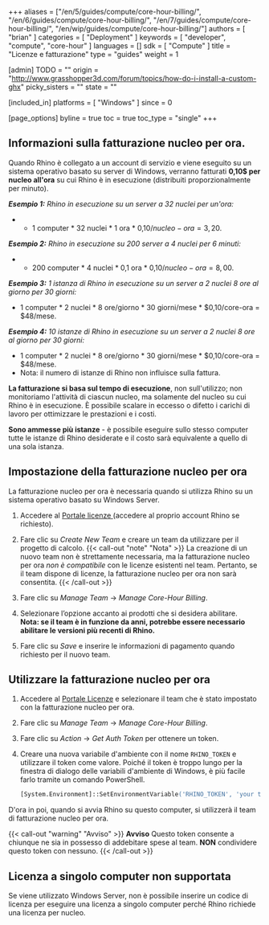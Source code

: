 ﻿+++
aliases = ["/en/5/guides/compute/core-hour-billing/", "/en/6/guides/compute/core-hour-billing/", "/en/7/guides/compute/core-hour-billing/", "/en/wip/guides/compute/core-hour-billing/"]
authors = [ "brian" ]
categories = [ "Deployment" ]
keywords = [ "developer", "compute", "core-hour" ]
languages = []
sdk = [ "Compute" ]
title = "Licenze e fatturazione"
type = "guides"
weight = 1

[admin]
TODO = ""
origin = "http://www.grasshopper3d.com/forum/topics/how-do-i-install-a-custom-ghx"
picky_sisters = ""
state = ""

[included_in]
platforms = [ "Windows" ]
since = 0

[page_options]
byline = true
toc = true
toc_type = "single"
+++


## Informazioni sulla fatturazione nucleo per ora.

Quando Rhino è collegato a un account di servizio e viene eseguito su un sistema operativo basato su server di Windows, verranno fatturati **0,10$ per nucleo all'ora** su cui Rhino è in esecuzione (distribuiti proporzionalmente per minuto).

***Esempio 1:** Rhino in esecuzione su un server a 32 nuclei per un'ora:*

  * * 1 computer * 32 nuclei * 1 ora * 0,10$/nucleo-ora = 3,20$.

***Esempio 2:** Rhino in esecuzione su 200 server a 4 nuclei per 6 minuti:*

  * * 200 computer * 4 nuclei * 0,1 ora * 0,10$/nucleo-ora = 8,00$.

***Esempio 3:** 1 istanza di Rhino in esecuzione su un server a 2 nuclei 8 ore al giorno per 30 giorni:*
  * 1 computer * 2 nuclei * 8 ore/giorno * 30 giorni/mese * $0,10/core-ora = $48/mese.

***Esempio 4:** 10 istanze di Rhino in esecuzione su un server a 2 nuclei 8 ore al giorno per 30 giorni:*
  * 1 computer * 2 nuclei * 8 ore/giorno * 30 giorni/mese * $0,10/core-ora = $48/mese.
  * Nota: il numero di istanze di Rhino non influisce sulla fattura.

**La fatturazione si basa sul tempo di esecuzione**, non sull'utilizzo; non monitoriamo l'attività di ciascun nucleo, ma solamente del nucleo su cui Rhino è in esecuzione. È possibile scalare in eccesso o difetto i carichi di lavoro per ottimizzare le prestazioni e i costi.

**Sono ammesse più istanze** - è possibile eseguire sullo stesso computer tutte le istanze di Rhino desiderate e il costo sarà equivalente a quello di una sola istanza.

## Impostazione della fatturazione nucleo per ora

La fatturazione nucleo per ora è necessaria quando si utilizza Rhino su un sistema operativo basato su Windows Server.

1. Accedere al [Portale licenze ](https://www.rhino3d.com/licenses?_forceEmpty=true) (accedere al proprio account Rhino se richiesto).
2. Fare clic su _Create New Team_ e creare un team da utilizzare per il progetto di calcolo. {{< call-out "note" "Nota" >}}
La creazione di un nuovo team non è strettamente necessaria, ma la fatturazione nucleo per ora *non è compatibile* con le licenze esistenti nel team. Pertanto, se il team dispone di licenze, la fatturazione nucleo per ora non sarà consentita.
{{< /call-out >}}

3. Fare clic su _Manage Team_ -> _Manage Core-Hour Billing_.
4. Selezionare l’opzione accanto ai prodotti che si desidera abilitare. \
**Nota: se il team è in funzione da anni, potrebbe essere necessario abilitare le versioni più recenti di Rhino.**
5. Fare clic su _Save_ e inserire le informazioni di pagamento quando richiesto per il nuovo team.

## Utilizzare la fatturazione nucleo per ora

1. Accedere al [Portale Licenze](https://www.rhino3d.com/licenses?_forceEmpty=true) e selezionare il team che è stato impostato con la fatturazione nucleo per ora.
1. Fare clic su _Manage Team_ -> _Manage Core-Hour Billing_.
2. Fare clic su _Action_ -> _Get Auth Token_ per ottenere un token.
3. Creare una nuova variabile d'ambiente con il nome `RHINO_TOKEN` e utilizzare il token come valore. Poiché il token è troppo lungo per la finestra di dialogo delle variabili d'ambiente di Windows, è più facile farlo tramite un comando PowerShell.

    ```ps
    [System.Environment]::SetEnvironmentVariable('RHINO_TOKEN', 'your token here', 'Machine')
    ```

D'ora in poi, quando si avvia Rhino su questo computer, si utilizzerà il team di fatturazione nucleo per ora.

{{< call-out "warning" "Avviso" >}}
<strong>Avviso</strong> Questo token consente a chiunque ne sia in possesso di addebitare spese al team. <strong>NON</strong> condividere questo token con nessuno.
{{< /call-out >}}

## Licenza a singolo computer non supportata

Se viene utilizzato Windows Server, non è possibile inserire un codice di licenza per eseguire una licenza a singolo computer perché Rhino richiede una licenza per nucleo.
